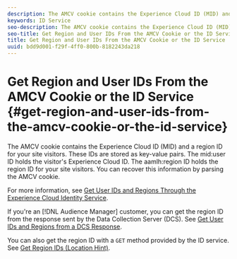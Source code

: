 ```yaml
---
description: The AMCV cookie contains the Experience Cloud ID (MID) and a region ID for your site visitors. These IDs are stored as key-value pairs. The mid user ID holds the visitor's Experience Cloud ID. The aamlh region ID holds the region ID for your site visitors. You can recover this information by parsing the AMCV cookie.
keywords: ID Service
seo-description: The AMCV cookie contains the Experience Cloud ID (MID) and a region ID for your site visitors. These IDs are stored as key-value pairs. The mid user ID holds the visitor's Experience Cloud ID. The aamlh region ID holds the region ID for your site visitors. You can recover this information by parsing the AMCV cookie.
seo-title: Get Region and User IDs From the AMCV Cookie or the ID Service
title: Get Region and User IDs From the AMCV Cookie or the ID Service
uuid: bdd9d001-f29f-4ff0-800b-8182243da218
---
```


# Get Region and User IDs From the AMCV Cookie or the ID Service {#get-region-and-user-ids-from-the-amcv-cookie-or-the-id-service}

The AMCV cookie contains the Experience Cloud ID (MID) and a region ID for your site visitors. These IDs are stored as key-value pairs. The mid:user ID holds the visitor's Experience Cloud ID. The aamlh:region ID holds the region ID for your site visitors. You can recover this information by parsing the AMCV cookie.

 For more information, see [Get User IDs and Regions Through the Experience Cloud Identity Service](https://docs.adobe.com/content/help/en/audience-manager/user-guide/api-and-sdk-code/dcs/dcs-apis/dcs-mcid-ids.html).

If you're an [!DNL Audience Manager] customer, you can get the region ID from the response sent by the Data Collection Server (DCS). See [Get User IDs and Regions from a DCS Response](https://docs.adobe.com/content/help/en/audience-manager/user-guide/api-and-sdk-code/dcs/dcs-apis/dcs-aam-ids.html).

You can also get the region ID with a `GET` method provided by the ID service. See [Get Region IDs (Location Hint)](../library/get-set/getlocationhint.md#reference-a761030ff06c4439946bb56febf42d4c). 
